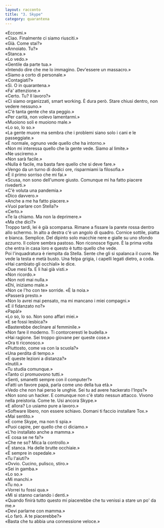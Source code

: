 ```yaml
---
layout: racconto
title: "3. Skype"
category: quarantena
---
```

«Eccomi.»  
«Ciao. Finalmente ci siamo riusciti.»  
«Già. Come stai?»  
«Annoiato. Tu?»  
«Stanca.»  
«Lo vedo.»  
«Gentile da parte tua.»  
«Intendo dire che me lo immagino. Dev'essere un massacro.»  
«Siamo a corto di personale.»  
«Contagiati?»  
«Sì. O in quarantena.»  
«Fa' attenzione.»  
«Certo. Tu? Il lavoro?»  
«Ci siamo organizzati, smart working. È dura però. Stare chiusi dentro, non vedere nessuno.»  
«C'è tanta gente che sta peggio.»  
«Per carità, non volevo lamentarmi.»  
«Muoiono soli e muoiono male.»  
«Lo so, lo so.»  
«La gente muore ma sembra che i problemi siano solo i cani e le passeggiate.»  
«È normale, ognuno vede quello che ha intorno.»  
«Non mi interessa quello che la gente vede. Siamo al limite.»  
«Ne usciremo.»  
«Non sarà facile.»  
«Nulla è facile, ma basta fare quello che si deve fare.»   
«Vengo da un turno di dodici ore, risparmiami la filosofia.»  
«È il primo sorriso che mi fai.»  
«Scusa, non sono dell'umore giusto. Comunque mi ha fatto piacere rivederti.»  
«C'è voluta una pandemia.»  
«Dico davvero.»  
«Anche a me ha fatto piacere.»  
«Vuoi parlare con Stella?»  
«Certo.»  
«Te la chiamo. Ma non la deprimere.»  
«Ma che dici?»  
Troppo tardi, lei è già scomparsa. Rimane a fissare la parete rossa dentro allo schermo. In alto a destra c'è un angolo di quadro. Cornice sottile, piatta e bianca. Semplice. Del dipinto solo macchie nere e gialle su uno sfondo azzurro. Il colore sembra pastoso. Non riconosce figure. È la prima volta che entra in casa loro e questo è tutto quello che vede.  
Poi l'inquadratura è riempita da Stella. Sente che gli si spalanca il cuore. Ne vede la testa e metà busto. Una felpa grigia, i capelli legati dietro, a coda.  
«Hai cambiato gli occhiali» le dice.  
«Due mesi fa. E li hai già visti.»  
«Non ricordo.»  
«Non noti mai nulla.»  
«Ehi, iniziamo male.»  
«Non ce l'ho con te» sorride. «È la noia.»  
«Passerà presto.»  
«Non lo avrei mai pensato, ma mi mancano i miei compagni.»    
«E il fidanzato no?»  
«Papà!»  
«Lo so, lo so. Non sono affari miei.»  
«E se fossi lesbica?»  
«Basterebbe declinare al femminile.»  
«Non fare il moderno. Ti contorceresti le budella.»  
«Hai ragione. Sei troppo giovane per queste cose.»  
«Ora ti riconosco.»  
«Piuttosto, come va con la scuola?»  
«Una perdita di tempo.»  
«E queste lezioni a distanza?»  
«Inutili.»  
«Tu studia comunque.»  
«Tanto ci promuovono tutti.»  
«Senti, smanetti sempre con il computer?»  
«Fatti un favore papà, parla come uno della tua età.»  
«Vedo che non hai perso le unghie. Sei tu ad avere hackerato l'Inps?»  
«Non sono un hacker. E comunque non c'è stato nessun attacco. Vivono nella preistoria. Come te. Usi ancora Skype.»  
«E allora? Lo usiamo pure a lavoro.»  
«Software libero, non essere schiavo. Domani ti faccio installare Tox.»  
«Mai sentito.»  
«È come Skype, ma non ti spia.»  
«Puoi capire, per quello che ci diciamo.»  
«L'ho installato anche a mamma.»  
«E cosa se ne fa?»  
«Che ne so? Mica la controllo.»  
«È stanca. Ha delle brutte occhiaie.»  
«È sempre in ospedale.»  
«Tu l'aiuti?»  
«Ovvio. Cucino, pulisco, stiro.»  
«Sei in gamba.»  
«Lo so.»  
«Mi manchi.»  
«Tu no.»  
«Vorrei tu fossi qua.»  
«Mi si stanno cariando i denti.»  
«Quando finirà tutto questo mi piacerebbe che tu venissi a stare un po' da me.»  
«Devi parlarne con mamma.»  
«Lo farò. A te piacerebbe?»  
«Basta che tu abbia una connessione veloce.»
